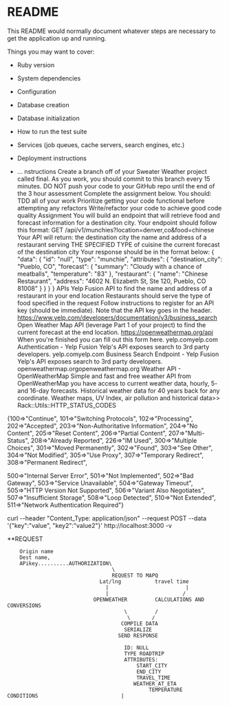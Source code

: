 # README

This README would normally document whatever steps are necessary to get the
application up and running.

Things you may want to cover:

* Ruby version

* System dependencies

* Configuration

* Database creation

* Database initialization

* How to run the test suite

* Services (job queues, cache servers, search engines, etc.)

* Deployment instructions

* ...
nstructions
Create a branch off of your Sweater Weather project called final.
As you work, you should commit to this branch every 15 minutes.
DO NOT push your code to your GitHub repo until the end of the 3 hour assessment
Complete the assignment below. You should:
TDD all of your work
Prioritize getting your code functional before attempting any refactors
Write/refactor your code to achieve good code quality
Assignment
You will build an endpoint that will retrieve food and forecast information for a destination city.
Your endpoint should follow this format:
GET /api/v1/munchies?location=denver,co&food=chinese
Your API will return:
the destination city
the name and address of a restaurant serving THE SPECIFIED TYPE of cuisine
the current forecast of the destination city
Your response should be in the format below:
{
  "data": {
    "id": "null",
    "type": "munchie",
    "attributes": {
      "destination_city": "Pueblo, CO",
      "forecast": {
        "summary": "Cloudy with a chance of meatballs",
        "temperature": "83"
      },
      "restaurant": {
        "name": "Chinese Restaurant",
        "address": "4602 N. Elizabeth St, Ste 120, Pueblo, CO 81008"
      }
    }
  }
}
APIs
Yelp Fusion API
to find the name and address of a restaurant in your end location
Restaurants should serve the type of food specified in the request
Follow instructions to register for an API key (should be immediate). Note that the API key goes in the header.
https://www.yelp.com/developers/documentation/v3/business_search
Open Weather Map API (leverage Part 1 of your project)
to find the current forecast at the end location.
https://openweathermap.org/api
When you're finished you can fill out this form here.
yelp.comyelp.com
Authentication - Yelp Fusion
Yelp's API exposes search to 3rd party developers.
yelp.comyelp.com
Business Search Endpoint - Yelp Fusion
Yelp's API exposes search to 3rd party developers.
openweathermap.orgopenweathermap.org
Weather API - OpenWeatherMap
Simple and fast and free weather API from OpenWeatherMap you have access to current weather data, hourly, 5- and 16-day forecasts. Historical weather data for 40 years back for any coordinate. Weather maps, UV Index, air pollution and historical data>> Rack::Utils::HTTP_STATUS_CODES



{100=>"Continue",
 101=>"Switching Protocols",
 102=>"Processing",
 202=>"Accepted",
 203=>"Non-Authoritative Information",
 204=>"No Content",
 205=>"Reset Content",
 206=>"Partial Content",
 207=>"Multi-Status",
 208=>"Already Reported",
 226=>"IM Used",
 300=>"Multiple Choices",
 301=>"Moved Permanently",
 302=>"Found",
 303=>"See Other",
 304=>"Not Modified",
 305=>"Use Proxy",
 307=>"Temporary Redirect",
 308=>"Permanent Redirect",
 


  
 500=>"Internal Server Error",
 501=>"Not Implemented",
 502=>"Bad Gateway",
 503=>"Service Unavailable",
 504=>"Gateway Timeout",
 505=>"HTTP Version Not Supported",
 506=>"Variant Also Negotiates",
 507=>"Insufficient Storage",
 508=>"Loop Detected",
 510=>"Not Extended",
 511=>"Network Authentication Required"}

 curl --header "Content_Type: application/json" --request POST --data '{"key":"value", "key2":"value2"}' http://localhost:3000 -v



**REQUEST 

        Origin name
        Dest name, 
        APikey..........AUTHORIZATION\
                                      \               
                                      REQUEST TO MAPQ
                                  Lat/lng           travel time
                                    |                         |
                                    |                        /
                                OPENWEATHER         CALCULATIONS AND CONVERSIONS
                                          \         /
                                           \       /
                                         COMPILE DATA
                                          SERIALIZE
                                        SEND RESPONSE 

                                          ID: NULL
                                          TYPE ROADTRIP
                                          ATTRIBUTES:
                                              START_CITY
                                              END_CITY
                                              TRAVEL_TIME
                                             WEATHER_AT_ETA
                                                  TEMPERATURE                                       CONDITIONS                           |
